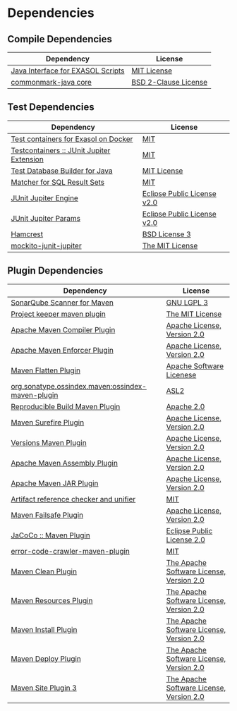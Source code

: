 <!-- @formatter:off -->
# Dependencies

## Compile Dependencies

| Dependency                             | License                   |
| -------------------------------------- | ------------------------- |
| [Java Interface for EXASOL Scripts][0] | [MIT License][1]          |
| [commonmark-java core][2]              | [BSD 2-Clause License][3] |

## Test Dependencies

| Dependency                                     | License                           |
| ---------------------------------------------- | --------------------------------- |
| [Test containers for Exasol on Docker][4]      | [MIT][5]                          |
| [Testcontainers :: JUnit Jupiter Extension][6] | [MIT][7]                          |
| [Test Database Builder for Java][8]            | [MIT License][9]                  |
| [Matcher for SQL Result Sets][10]              | [MIT][5]                          |
| [JUnit Jupiter Engine][12]                     | [Eclipse Public License v2.0][13] |
| [JUnit Jupiter Params][12]                     | [Eclipse Public License v2.0][13] |
| [Hamcrest][16]                                 | [BSD License 3][17]               |
| [mockito-junit-jupiter][18]                    | [The MIT License][19]             |

## Plugin Dependencies

| Dependency                                              | License                                        |
| ------------------------------------------------------- | ---------------------------------------------- |
| [SonarQube Scanner for Maven][20]                       | [GNU LGPL 3][21]                               |
| [Project keeper maven plugin][22]                       | [The MIT License][23]                          |
| [Apache Maven Compiler Plugin][24]                      | [Apache License, Version 2.0][25]              |
| [Apache Maven Enforcer Plugin][26]                      | [Apache License, Version 2.0][25]              |
| [Maven Flatten Plugin][28]                              | [Apache Software Licenese][29]                 |
| [org.sonatype.ossindex.maven:ossindex-maven-plugin][30] | [ASL2][29]                                     |
| [Reproducible Build Maven Plugin][32]                   | [Apache 2.0][29]                               |
| [Maven Surefire Plugin][34]                             | [Apache License, Version 2.0][25]              |
| [Versions Maven Plugin][36]                             | [Apache License, Version 2.0][25]              |
| [Apache Maven Assembly Plugin][38]                      | [Apache License, Version 2.0][25]              |
| [Apache Maven JAR Plugin][40]                           | [Apache License, Version 2.0][25]              |
| [Artifact reference checker and unifier][42]            | [MIT][5]                                       |
| [Maven Failsafe Plugin][44]                             | [Apache License, Version 2.0][25]              |
| [JaCoCo :: Maven Plugin][46]                            | [Eclipse Public License 2.0][47]               |
| [error-code-crawler-maven-plugin][48]                   | [MIT][5]                                       |
| [Maven Clean Plugin][50]                                | [The Apache Software License, Version 2.0][29] |
| [Maven Resources Plugin][52]                            | [The Apache Software License, Version 2.0][29] |
| [Maven Install Plugin][54]                              | [The Apache Software License, Version 2.0][29] |
| [Maven Deploy Plugin][56]                               | [The Apache Software License, Version 2.0][29] |
| [Maven Site Plugin 3][58]                               | [The Apache Software License, Version 2.0][29] |

[8]: https://github.com/exasol/test-db-builder-java/
[2]: https://github.com/commonmark/commonmark-java
[29]: http://www.apache.org/licenses/LICENSE-2.0.txt
[34]: https://maven.apache.org/surefire/maven-surefire-plugin/
[50]: http://maven.apache.org/plugins/maven-clean-plugin/
[1]: https://mit-license.org/
[5]: https://opensource.org/licenses/MIT
[18]: https://github.com/mockito/mockito
[44]: https://maven.apache.org/surefire/maven-failsafe-plugin/
[22]: https://github.com/exasol/project-keeper/
[36]: http://www.mojohaus.org/versions-maven-plugin/
[17]: http://opensource.org/licenses/BSD-3-Clause
[24]: https://maven.apache.org/plugins/maven-compiler-plugin/
[7]: http://opensource.org/licenses/MIT
[9]: https://github.com/exasol/test-db-builder-java/blob/main/LICENSE
[47]: https://www.eclipse.org/legal/epl-2.0/
[21]: http://www.gnu.org/licenses/lgpl.txt
[4]: https://github.com/exasol/exasol-testcontainers
[46]: https://www.jacoco.org/jacoco/trunk/doc/maven.html
[19]: https://github.com/mockito/mockito/blob/main/LICENSE
[10]: https://github.com/exasol/hamcrest-resultset-matcher
[23]: https://github.com/exasol/project-keeper/blob/main/LICENSE
[32]: http://zlika.github.io/reproducible-build-maven-plugin
[3]: https://opensource.org/licenses/BSD-2-Clause
[20]: http://sonarsource.github.io/sonar-scanner-maven/
[25]: https://www.apache.org/licenses/LICENSE-2.0.txt
[26]: https://maven.apache.org/enforcer/maven-enforcer-plugin/
[0]: http://www.exasol.com
[13]: https://www.eclipse.org/legal/epl-v20.html
[54]: http://maven.apache.org/plugins/maven-install-plugin/
[12]: https://junit.org/junit5/
[30]: https://sonatype.github.io/ossindex-maven/maven-plugin/
[6]: https://testcontainers.org
[28]: https://www.mojohaus.org/flatten-maven-plugin/flatten-maven-plugin
[16]: http://hamcrest.org/JavaHamcrest/
[56]: http://maven.apache.org/plugins/maven-deploy-plugin/
[58]: http://maven.apache.org/plugins/maven-site-plugin/
[52]: http://maven.apache.org/plugins/maven-resources-plugin/
[42]: https://github.com/exasol/artifact-reference-checker-maven-plugin
[48]: https://github.com/exasol/error-code-crawler-maven-plugin
[40]: https://maven.apache.org/plugins/maven-jar-plugin/
[38]: https://maven.apache.org/plugins/maven-assembly-plugin/
